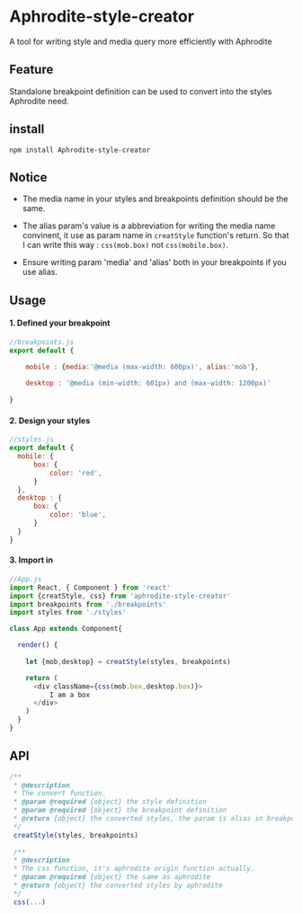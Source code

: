 # Aphrodite-style-creator
A tool for writing style and media query more efficiently with Aphrodite

## Feature
Standalone breakpoint definition can be used to convert into the styles Aphrodite need.

## install
`npm install Aphrodite-style-creator`

## Notice
- The media name in your styles and breakpoints definition should be the same.

- The alias param's value is a abbreviation for writing the media name convinent, it use as param name in `creatStyle` function's return. So that I can write this way :  `css(mob.box)`  not  `css(mobile.box)`.

- Ensure writing param 'media' and 'alias' both in your breakpoints if you use alias.

## Usage 


#### 1. Defined your breakpoint

```javascript
//breakpoints.js
export default {

    mobile : {media:'@media (max-width: 600px)', alias:'mob'},
    
    desktop : '@media (min-width: 601px) and (max-width: 1200px)'
    
}
```

#### 2. Design your styles

```javascript
//styles.js
export default {
  mobile: {
      box: {
          color: 'red',
      }
  },
  desktop : {
      box: {
          color: 'blue',
      }
  }
}
```

#### 3. Import in
```javascript
//App.js
import React, { Component } from 'react'
import {creatStyle, css} from 'aphrodite-style-creator'
import breakpoints from './breakpoints'
import styles from './styles'

class App extends Component{

  render() {
 
    let {mob,desktop} = creatStyle(styles, breakpoints)

    return (
      <div className={css(mob.box,desktop.box)}>
          I am a box
      </div>
    )
  }
}
```

## API
```javascript
/**
 * @description 
 * The convert function.
 * @param @required {object} the style definition
 * @param @required {object} the breakpoint definition
 * @return {object} the converted styles, the param is alias in breakpoints if you use it.
 */
 creatStyle(styles, breakpoints)
 
 /**
 * @description 
 * The css function, it's aphrodite origin function actually.
 * @param @required {object} the same as aphrodite 
 * @return {object} the converted styles by aphrodite
 */
 css(...)
```
